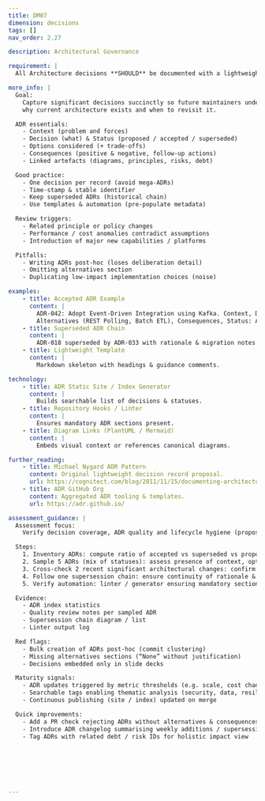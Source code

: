 ```yaml
---
title: DM07
dimension: decisions
tags: []
nav_order: 2.27

description: Architectural Governance

requirement: |
  All Architecture decisions **SHOULD** be documented with a lightweight Architecture Decision Record with options and clear rationale. E.g. SEQF Any Decision Record Template (GitHub)

more_info: |
  Goal:
    Capture significant decisions succinctly so future maintainers understand
    why current architecture exists and when to revisit it.

  ADR essentials:
    - Context (problem and forces)
    - Decision (what) & Status (proposed / accepted / superseded)
    - Options considered (+ trade-offs)
    - Consequences (positive & negative, follow-up actions)
    - Linked artefacts (diagrams, principles, risks, debt)

  Good practice:
    - One decision per record (avoid mega-ADRs)
    - Time-stamp & stable identifier
    - Keep superseded ADRs (historical chain)
    - Use templates & automation (pre-populate metadata)

  Review triggers:
    - Related principle or policy changes
    - Performance / cost anomalies contradict assumptions
    - Introduction of major new capabilities / platforms

  Pitfalls:
    - Writing ADRs post-hoc (loses deliberation detail)
    - Omitting alternatives section
    - Duplicating low-impact implementation choices (noise)

examples: 
    - title: Accepted ADR Example
      content: |
        ADR-042: Adopt Event-Driven Integration using Kafka. Context, Decision,
        Alternatives (REST Polling, Batch ETL), Consequences, Status: Accepted.
    - title: Superseded ADR Chain
      content: |
        ADR-018 superseded by ADR-033 with rationale & migration notes.
    - title: Lightweight Template
      content: |
        Markdown skeleton with headings & guidance comments.

technology:
    - title: ADR Static Site / Index Generator
      content: |
        Builds searchable list of decisions & statuses.
    - title: Repository Hooks / Linter
      content: |
        Ensures mandatory ADR sections present.
    - title: Diagram Links (PlantUML / Mermaid)
      content: |
        Embeds visual context or references canonical diagrams.

further_reading:
    - title: Michael Nygard ADR Pattern
      content: Original lightweight decision record proposal.
      url: https://cognitect.com/blog/2011/11/15/documenting-architecture-decisions
    - title: ADR GitHub Org
      content: Aggregated ADR tooling & templates.
      url: https://adr.github.io/

assessment_guidance: |
  Assessment focus:
    Verify decision coverage, ADR quality and lifecycle hygiene (proposed → accepted → superseded) supporting architectural traceability.

  Steps:
    1. Inventory ADRs: compute ratio of accepted vs superseded vs proposed; look for abandoned proposals.
    2. Sample 5 ADRs (mix of statuses): assess presence of context, options, consequences & links; note any template drift.
    3. Cross-check 2 recent significant architectural changes: confirm an ADR exists or rationale documented why not.
    4. Follow one supersession chain: ensure continuity of rationale & migration actions.
    5. Verify automation: linter / generator ensuring mandatory sections present.

  Evidence:
    - ADR index statistics
    - Quality review notes per sampled ADR
    - Supersession chain diagram / list
    - Linter output log

  Red flags:
    - Bulk creation of ADRs post-hoc (commit clustering)
    - Missing alternatives sections (“None” without justification)
    - Decisions embedded only in slide decks

  Maturity signals:
    - ADR updates triggered by metric thresholds (e.g. scale, cost changes)
    - Searchable tags enabling thematic analysis (security, data, resilience)
    - Continuous publishing (site / index) updated on merge

  Quick improvements:
    - Add a PR check rejecting ADRs without alternatives & consequences
    - Introduce ADR changelog summarising weekly additions / supersessions
    - Tag ADRs with related debt / risk IDs for holistic impact view







---
```

